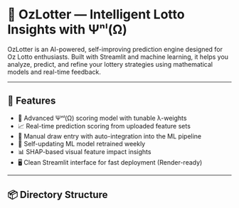 # 🎯 OzLotter — Intelligent Lotto Insights with Ψⁿˡ(Ω)

OzLotter is an AI-powered, self-improving prediction engine designed for Oz Lotto enthusiasts. Built with Streamlit and machine learning, it helps you analyze, predict, and refine your lottery strategies using mathematical models and real-time feedback.

---

## 🚀 Features

- 🧠 Advanced Ψⁿˡ(Ω) scoring model with tunable λ-weights
- 📈 Real-time prediction scoring from uploaded feature sets
- 🧾 Manual draw entry with auto-integration into the ML pipeline
- 🔁 Self-updating ML model retrained weekly
- 📊 SHAP-based visual feature impact insights
- 🖥️ Clean Streamlit interface for fast deployment (Render-ready)

---

## 📦 Directory Structure

